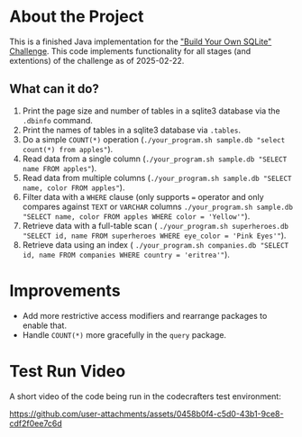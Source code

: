 # About the Project

This is a finished Java implementation for the
["Build Your Own SQLite" Challenge](https://codecrafters.io/challenges/sqlite).
This code implements functionality for all stages (and extentions) of the challenge as of 2025-02-22.

## What can it do?

1. Print the page size and number of tables in a sqlite3 database via the `.dbinfo` command.
2. Print the names of tables in a sqlite3 database via `.tables`.
3. Do a simple `COUNT(*)` operation (`./your_program.sh sample.db "select count(*) from apples"`).
4. Read data from a single column (`./your_program.sh sample.db "SELECT name FROM apples"`).
5. Read data from multiple columns (`./your_program.sh sample.db "SELECT name, color FROM apples"`).
6. Filter data with a `WHERE` clause (only supports `=` operator and only compares against `TEXT` or `VARCHAR` columns
   `./your_program.sh sample.db "SELECT name, color FROM apples WHERE color = 'Yellow'"`).
7. Retrieve data with a full-table scan (
   `./your_program.sh superheroes.db "SELECT id, name FROM superheroes WHERE eye_color = 'Pink Eyes'"`).
8. Retrieve data using an index (
   `./your_program.sh companies.db "SELECT id, name FROM companies WHERE country = 'eritrea'"`).

# Improvements

* Add more restrictive access modifiers and rearrange packages to enable that.
* Handle `COUNT(*)` more gracefully in the `query` package.

# Test Run Video

A short video of the code being run in the codecrafters test environment:

https://github.com/user-attachments/assets/0458b0f4-c5d0-43b1-9ce8-cdf2f0ee7c6d